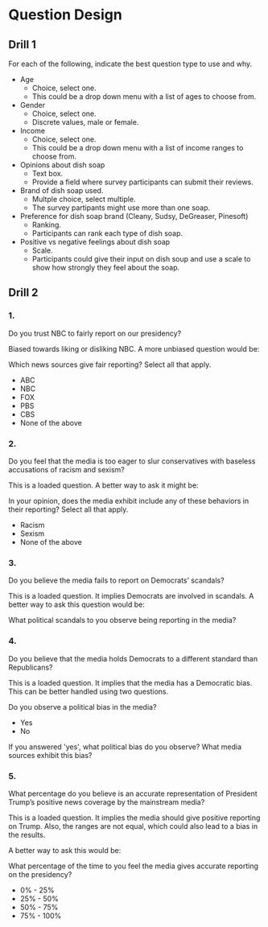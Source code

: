 # Question Design

## Drill 1
For each of the following, indicate the best question type to use and why.
* Age
    * Choice, select one.
    * This could be a drop down menu with a list of ages to choose from.
* Gender
    * Choice, select one.
    * Discrete values, male or female.
* Income
    * Choice, select one.
    * This could be a drop down menu with a list of income ranges to choose from.
* Opinions about dish soap
    * Text box.
    * Provide a field where survey participants can submit their reviews.
* Brand of dish soap used.
    * Multple choice, select multiple.
    * The survey partipants might use more than one soap.
* Preference for dish soap brand (Cleany, Sudsy, DeGreaser, Pinesoft)
    * Ranking.
    * Participants can rank each type of dish soap.
* Positive vs negative feelings about dish soap
    * Scale.
    * Participants could give their input on dish soup and use a scale to show how strongly they feel about the soap.
    
    
## Drill 2
### 1. 
Do you trust NBC to fairly report on our presidency?

Biased towards liking or disliking NBC. A more unbiased question would be:

Which news sources give fair reporting? Select all that apply.
* ABC
* NBC
* FOX
* PBS
* CBS
* None of the above

### 2. 

Do you feel that the media is too eager to slur conservatives with baseless accusations of racism and sexism?

This is a loaded question. A better way to ask it might be:

In your opinion, does the media exhibit include any of these behaviors in their reporting? Select all that apply.
    
* Racism
* Sexism
* None of the above
    
### 3.
Do you believe the media fails to report on Democrats’ scandals?

This is a loaded question. It implies Democrats are involved in scandals. A better way to ask this question would be:

What political scandals to you observe being reporting in the media?

### 4.   

Do you believe that the media holds Democrats to a different standard than Republicans?

This is a loaded question. It implies that the media has a Democratic bias. This can be better handled using two
 questions.
 
Do you observe a political bias in the media?

* Yes
* No
    
If you answered 'yes', what political bias do you observe? What media sources exhibit this bias?

### 5.

What percentage do you believe is an accurate representation of President Trump’s positive news coverage by the 
mainstream media? 

This is a loaded question. It implies the media should give positive reporting on Trump. Also, the ranges are not
equal, which could also lead to a bias in the results.
 
A better way to ask this would be:

What percentage of the time to you feel the media gives accurate reporting on the presidency?

* 0% - 25%
* 25% - 50%
* 50% - 75%
* 75% - 100%